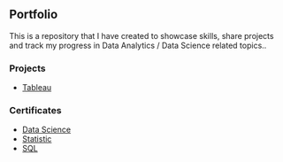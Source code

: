 ## Portfolio
This is a repository that I have created to showcase skills, share projects and track my progress in Data Analytics / Data Science related topics..

### Projects
- [Tableau](https://public.tableau.com/app/profile/ibrahim.demirez/viz/LondonBikeRides_17073289954080/LondonRide)

### Certificates

- [Data Science](https://www.coursera.org/account/accomplishments/verify/8CAHN2NDTYMF?utm_source=ln&utm_medium=certificate&utm_content=cert_image&utm_campaign=sharing_cta&utm_product=course)
-  [Statistic](https://www.coursera.org/account/accomplishments/verify/ZL9RCFAJ9UCY?utm_source=ln&utm_medium=certificate&utm_content=cert_image&utm_campaign=pdf_header_button&utm_product=course)
-  [SQL](https://www.coursera.org/account/accomplishments/verify/KTR7FETGZN9D?utm_source=ln&utm_medium=certificate&utm_content=cert_image&utm_campaign=pdf_header_button&utm_product=course)
